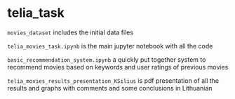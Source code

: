 # telia_task

`movies_dataset` includes the initial data files

`telia_movies_task.ipynb` is the main jupyter notebook with all the code

`basic_recommendation_system.ipynb` a quickly put together system to recommend movies based on keywords and user ratings of previous movies

`telia_movies_results_presentation_KSilius` is pdf presentation of all the results and graphs with comments and some conclusions in Lithuanian
